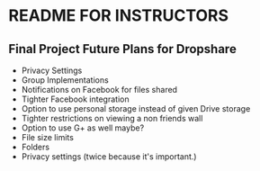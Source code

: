 README FOR INSTRUCTORS
======================

Final Project Future Plans for Dropshare
----------------------------------------

*  Privacy Settings
*  Group Implementations
*  Notifications on Facebook for files shared
*  Tighter Facebook integration
*  Option to use personal storage instead of given Drive storage
*  Tighter restrictions on viewing a non friends wall
*  Option to use G+ as well maybe?
*  File size limits
*  Folders
*  Privacy settings (twice because it's important.)
